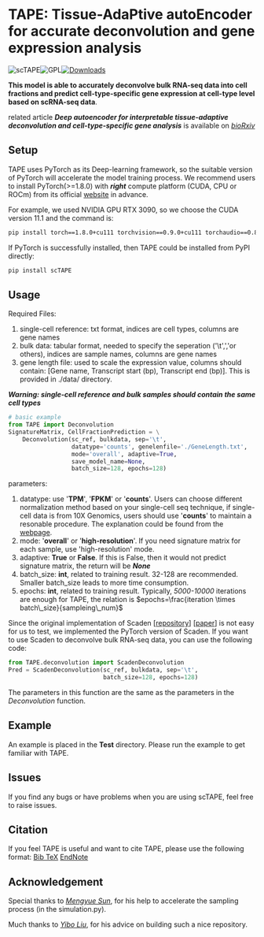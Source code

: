 # TAPE: Tissue-AdaPtive autoEncoder for accurate deconvolution and gene expression analysis

![scTAPE](https://img.shields.io/badge/scTAPE-v1.0.0-blue)![GPL](https://img.shields.io/github/license/poseidonchan/TAPE)[![Downloads](https://static.pepy.tech/personalized-badge/sctape?period=total&units=international_system&left_color=grey&right_color=brightgreen&left_text=downloads)](https://pepy.tech/project/sctape)

**This model is able to accurately deconvolve bulk RNA-seq data into cell fractions and predict cell-type-specific gene expression at cell-type level based on scRNA-seq data**.

related article ***Deep autoencoder for interpretable tissue-adaptive deconvolution and cell-type-specific gene analysis*** is available on [*bioRxiv*](https://doi.org/10.1101/2021.10.26.465846)

## Setup
TAPE uses PyTorch as its Deep-learning framework, so the suitable version of PyTorch will accelerate the model training process. We recommend users to install PyTorch(>=1.8.0) with ***right*** compute platform (CUDA, CPU or ROCm) from its official [website](https://pytorch.org) in advance.

For example, we used NVIDIA GPU RTX 3090, so we choose the CUDA version 11.1 and the command is:

```bash
pip install torch==1.8.0+cu111 torchvision==0.9.0+cu111 torchaudio==0.8.0 -f https://download.pytorch.org/whl/torch_stable.html
```

If PyTorch is successfully installed, then TAPE could be installed from PyPI directly:

```bash
pip install scTAPE
```
## Usage

Required Files:
1. single-cell reference: txt format, indices are cell types, columns are gene names
2. bulk data: tabular format, needed to specify the seperation ('\t',','or others), indices are sample names, columns are gene names
3. gene length file: used to scale the expression value, columns should contain: [Gene name, Transcript start (bp), Transcript end (bp)]. This is provided in ./data/ directory.

***Warning: single-cell reference and bulk samples should contain the same cell types***

```python
# basic example
from TAPE import Deconvolution
SignatureMatrix, CellFractionPrediction = \
    Deconvolution(sc_ref, bulkdata, sep='\t',
                  datatype='counts', genelenfile='./GeneLength.txt',
                  mode='overall', adaptive=True,
                  save_model_name=None,
                  batch_size=128, epochs=128)
```
parameters:

1. datatype: use '**TPM**', '**FPKM**' or '**counts**'. Users can choose different normalization method based on your single-cell seq technique, if single-cell data is from 10X Genomics, users should use '**counts**' to maintain a resonable procedure. The explanation could be found from the [webpage](https://kb.10xgenomics.com/hc/en-us/articles/115003684783-Should-I-calculate-TPM-RPKM-or-FPKM-instead-of-counts-for-10x-Genomics-data-).
2. mode: '**overall**' or '**high-resolution**'. If you need signature matrix for each sample, use 'high-resolution' mode.
3. adaptive: **True** or **False**. If this is False, then it would not predict signature matrix, the return will be ***None***
4. batch_size: **int**, related to training result. 32-128 are recommended. Smaller batch_size leads to more time consumption.
5. epochs: **int**, related to training result. Typically, *5000-10000* iterations are enough for TAPE, the relation is $epochs=\frac{iteration \times batch\_size}{sampleing\_num}$

Since the original implementation of Scaden [[repository](https://github.com/KevinMenden/scaden)] [[paper](https://www.science.org/doi/10.1126/sciadv.aba2619)] is not easy for us to test, we implemented the PyTorch version of Scaden. If you want to use Scaden to deconvolve bulk RNA-seq data, you can use the following code:

```python
from TAPE.deconvolution import ScadenDeconvolution
Pred = ScadenDeconvolution(sc_ref, bulkdata, sep='\t',
                           batch_size=128, epochs=128)
```

The parameters in this function are the same as the parameters in the *Deconvolution* function. 


## Example
An example is placed in the **Test** directory. Please run the example to get familiar with TAPE.

## Issues
If you find any bugs or have problems when you are using scTAPE, feel free to raise issues.

## Citation
If you feel TAPE is useful and want to cite TAPE, please use the following format:
[Bib TeX](https://cloud.tsinghua.edu.cn/f/6351d49841934fa79bc5/?dl=1)
[EndNote](https://cloud.tsinghua.edu.cn/f/88780d85281c40c0848f/?dl=1)

## Acknowledgement
Special thanks to [*Mengyue Sun*](https://github.com/sunmy2019), for his help to accelerate the sampling process (in the simulation.py).

Much thanks to [*Yibo Liu*](https://github.com/jedibobo), for his advice on building such a nice repository.